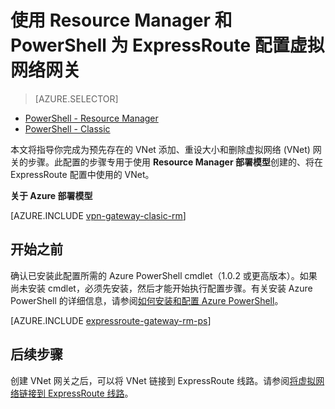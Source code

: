 <properties
   pageTitle="使用 Resource Manager 和 PowerShell 将 VNet 网关添加到 ExpressRoute 的虚拟网络中 | Azure"
   description="本文指导你将 VNet 网关添加到为 ExpressRoute 创建的 Resource Manager VNet 中"
   documentationCenter="na"
   services="expressroute"
   authors="charwen"
   manager="carmonm"
   editor=""
   tags="azure-resource-manager"/>

<tags 
   ms.service="expressroute"
   ms.date="04/06/2016"
   wacn.date="05/16/2016"/>

# 使用 Resource Manager 和 PowerShell 为 ExpressRoute 配置虚拟网络网关


> [AZURE.SELECTOR]
- [PowerShell - Resource Manager](/documentation/articles/expressroute-howto-add-gateway-resource-manager/)
- [PowerShell - Classic](/documentation/articles/expressroute-howto-add-gateway-classic/)


本文将指导你完成为预先存在的 VNet 添加、重设大小和删除虚拟网络 (VNet) 网关的步骤。此配置的步骤专用于使用 **Resource Manager 部署模型**创建的、将在 ExpressRoute 配置中使用的 VNet。

**关于 Azure 部署模型**

[AZURE.INCLUDE [vpn-gateway-clasic-rm](../includes/vpn-gateway-classic-rm-include.md)]

## 开始之前

确认已安装此配置所需的 Azure PowerShell cmdlet（1.0.2 或更高版本）。如果尚未安装 cmdlet，必须先安装，然后才能开始执行配置步骤。有关安装 Azure PowerShell 的详细信息，请参阅[如何安装和配置 Azure PowerShell](/documentation/articles/powershell-install-configure/)。


[AZURE.INCLUDE [expressroute-gateway-rm-ps](../includes/expressroute-gateway-rm-ps-include.md)]

	
## 后续步骤

创建 VNet 网关之后，可以将 VNet 链接到 ExpressRoute 线路。请参阅[将虚拟网络链接到 ExpressRoute 线路](/documentation/articles/expressroute-howto-linkvnet-arm/)。

<!---HONumber=Mooncake_0328_2016-->